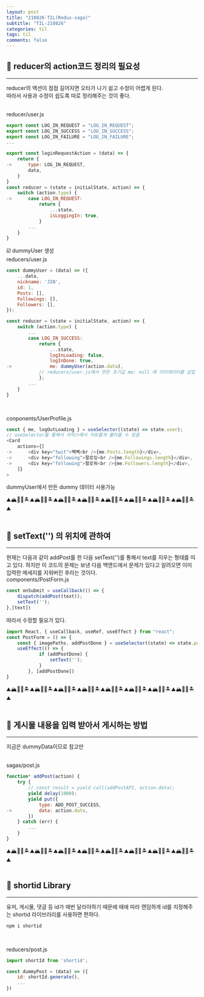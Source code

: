 ```yaml
---
layout: post
title: "210826-TIL(Redux-saga)"
subtitle: "TIL-210826"
categories: til
tags: til
comments: false
---
```



## 🌟 reducer의 action코드 정리의 필요성
---
reducer의 액션이 점점 길어지면 오타가 나기 쉽고 수정이 어렵게 된다.     
따라서 사용과 수정이 쉽도록 따로 정리해주는 것이 좋다.      
<br/>

reducer/user.js
```javascript 
export const LOG_IN_REQUEST = "LOG_IN_REQUEST";
export const LOG_IN_SUCCESS = "LOG_IN_SUCCESS";
export const LOG_IN_FAILURE = "LOG_IN_FAILURE";
...

export const loginRequestAction = (data) => {
    return {
->      type: LOG_IN_REQUEST,
        data,
    }
}
const reducer = (state = initialState, action) => {
    switch (action.type) {
->      case LOG_IN_REQUEST:
            return {
                ...state,
                isLoggingIn: true,
            }
        ...
    }
}

```

☑️ dummyUser 생성      
reducers/user.js        
```javascript
const dummyUser = (data) => ({
    ...data,
    nickname: 'JIN',
    id: 1,
    Posts: [],
    Followings: [],
    Followers: [],
});

const reducer = (state = initialState, action) => {
    switch (action.type) {
        ...
        case LOG_IN_SUCCESS:
            return {
                ...state,
                logInLoading: false,
                logInDone: true,
->              me: dummyUser(action.data), 
            // reducers/user.js에서 만든 초기값 me: null 에 더미데이터를 삽입
            };
        ...
    }
}
```
<br/>

conponents/UserProfile.js       
```javascript
const { me, logOutLoading } = useSelector((state) => state.user);
// useSelector를 통해서 리덕스에서 자유롭게 불러올 수 있음
<Card
    actions={[
->      <div key="twit">짹짹<br />{me.Posts.length}</div>,
->      <div key="following">팔로잉<br />{me.Followings.length}</div>,
->      <div key="following">팔로워<br />{me.Followers.length}</div>,
    ]}
>
```
dummyUser에서 만든 dummy 데이터 사용가능



⛰🏔🗻🌋🏝⛰🏔🗻🌋🏝⛰🏔🗻🌋🏝⛰🏔🗻🌋🏝⛰🏔🗻🌋🏝⛰🏔🗻🌋🏝⛰🏔🗻🌋🏝⛰🏔🗻🌋🏝⛰      
<br/>

## 🌟 setText('') 의 위치에 관하여
---
현재는 다음과 같이 addPost를 한 다음 setText('')를 통해서 text를 지우는 형태를 띠고 있다.       하지만 이 코드의 문제는 보낸 다음 백엔드에서 문제가 있다고 알려오면 이미 입력한 메세지를 지워버린 후라는 것이다.        
components/PostForm.js      
```javascript
const onSubmit = useCallback(() => {
    dispatch(addPost(text));
    setText('');
},[text])
```
따라서 수정할 필요가 있다.      

```javascript
import React, { useCallback, useRef, useEffect } from "react";
const PostForm = () => {
    const { imagePaths, addPostDone } = useSelector((state) => state.post);
    useEffect(() => {
            if (addPostDone) {
                setText('');
            }
        }, [addPostDone])
}
```


⛰🏔🗻🌋🏝⛰🏔🗻🌋🏝⛰🏔🗻🌋🏝⛰🏔🗻🌋🏝⛰🏔🗻🌋🏝⛰🏔🗻🌋🏝⛰🏔🗻🌋🏝⛰🏔🗻🌋🏝⛰      
<br/>       

## 🌟 게시물 내용을 입력 받아서 게시하는 방법
---
지금은 dummyData이므로 참고만       
<br/>

sagas/post.js       
```javascript
function* addPost(action) {
    try {
        // const result = yield call(addPostAPI, action.data);
        yield delay(1000);
        yield put({
            type: ADD_POST_SUCCESS,
->          data: action.data,
        })
    } catch (err) {
        ...
    }
}
```


⛰🏔🗻🌋🏝⛰🏔🗻🌋🏝⛰🏔🗻🌋🏝⛰🏔🗻🌋🏝⛰🏔🗻🌋🏝⛰🏔🗻🌋🏝⛰🏔🗻🌋🏝⛰🏔🗻🌋🏝⛰      
<br/>

## 🌟 shortid Library
---
유저, 게시물, 댓글 등 id가 매번 달라야하기 때문에 때에 따라 랜덤하게 id를 지정해주는 shortid 라이브러리를 사용하면 편하다.      
```javascript
npm i shortid
```
<br/>

reducers/post.js
```javascript
import shortId from 'shortid';

const dummyPost = (data) => ({
    id: shortId.generate(),
    ...
})

```